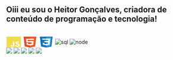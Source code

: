 ## Oiii eu sou o Heitor Gonçalves, criadora de conteúdo de programação e tecnologia!

<div style="display: inline_block"><br>
  <img align="center" alt="Js" height="30" width="40" src="https://raw.githubusercontent.com/devicons/devicon/master/icons/javascript/javascript-plain.svg">
  <img align="center" alt="HTML" height="30" width="40" src="https://raw.githubusercontent.com/devicons/devicon/master/icons/html5/html5-original.svg">
  <img align="center" alt="CSS" height="30" width="40" src="https://raw.githubusercontent.com/devicons/devicon/master/icons/css3/css3-original.svg">
  <img align="center" alt="sql" height="30" width="40" src="https://cdn.jsdelivr.net/gh/devicons/devicon@latest/icons/azuresqldatabase/azuresqldatabase-original.svg">
  <img align="center" alt="node" height="30" width="40" src="https://cdn.jsdelivr.net/gh/devicons/devicon@latest/icons/nodejs/nodejs-original-wordmark.svg">
</div>
<div> 
  <a href="https://www.youtube.com/channel/UCrR7Pdo1juM15qS3iNQTa9A" target="_blank"><img src="https://img.shields.io/badge/YouTube-FF0000?style=for-the-badge&logo=youtube&logoColor=white" target="blank"></a>
  <a href="https://www.instagram.com/heitorgsilva28/" target="_blank"><img src="https://img.shields.io/badge/-Instagram-%23E4405F?style=for-the-badge&logo=instagram&logoColor=white" target="_blank"></a>
  <a href = "mailto:heitorgomsil@gmail.com"><img src="https://img.shields.io/badge/-Gmail-%23333?style=for-the-badge&logo=gmail&logoColor=white" target="_blank"></a>
  <a href="https://www.linkedin.com/feed/" target="_blank"><img src="https://img.shields.io/badge/-LinkedIn-%230077B5?style=for-the-badge&logo=linkedin&logoColor=white" target="blank"></a>
  <a href="https://www.tiktok.com/@heitorgomcalves?_t=8nV5Xt5yDhO&_r=1" target="_blank"><img src="https://img.shields.io/badge/TikTok-000000?style=for-the-badge&logo=tiktok&logoColor=white"></a>
</div>
